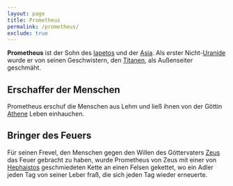 ```yaml
---
layout: page
title: Prometheus
permalink: /prometheus/
exclude: true
---
```


**Prometheus** ist der Sohn des [Iapetos](/iapetos/) und der [Asia](/asia/). Als erster Nicht-[Uranide](/uraniden/) wurde er von seinen Geschwistern, den [Titanen](/titanen/), als Außenseiter geschmäht.

## Erschaffer der Menschen

Prometheus erschuf die Menschen aus Lehm und ließ ihnen von der Göttin [Athene](/athene/) Leben einhauchen.

## Bringer des Feuers

Für seinen Frevel, den Menschen gegen den Willen des Göttervaters [Zeus](/zeus/) das Feuer gebracht zu haben, wurde Prometheus von Zeus mit einer von [Hephaistos](/hephaistos/) geschmiedeten Kette an einen Felsen gekettet, wo ein Adler jeden Tag von seiner Leber fraß, die sich jeden Tag wieder erneuerte. 
